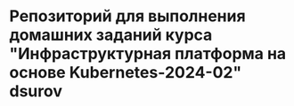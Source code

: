 # Репозиторий для выполнения домашних заданий курса "Инфраструктурная платформа на основе Kubernetes-2024-02" dsurov

